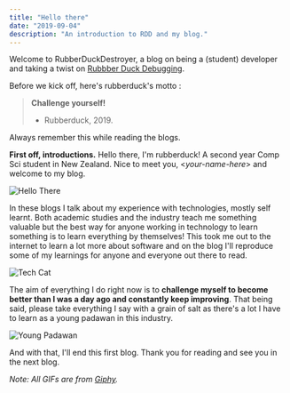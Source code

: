 ```yaml
---
title: "Hello there"
date: "2019-09-04"
description: "An introduction to RDD and my blog."
---
```


Welcome to RubberDuckDestroyer, a blog on being a (student) developer and taking a twist on [Rubbber Duck Debugging](https://en.wikipedia.org/wiki/Rubber_duck_debugging).

Before we kick off, here's rubberduck's motto :

> **Challenge yourself!**
>- Rubberduck, 2019.

Always remember this while reading the blogs.

**First off, introductions.** Hello there, I'm rubberduck! A second year Comp Sci student in New Zealand. Nice to meet you, <*your-name-here*> and welcome to my blog.

![Hello There](https://media.giphy.com/media/djRJNZqj508sE/giphy.gif)

In these blogs I talk about my experience with technologies, mostly self learnt. Both academic studies and the industry teach me something valuable but the best way for anyone working in technology to learn something is to learn everything by themselves! This took me out to the internet to learn a lot more about software and on the blog I'll reproduce some of my learnings for anyone and everyone out there to read.

![Tech Cat](https://media.giphy.com/media/JIX9t2j0ZTN9S/giphy.gif)

The aim of everything I do right now is to **challenge myself to become better than I was a day ago and constantly keep improving**. That being said, please take everything I say with a grain of salt as there's a lot I have to learn as a young padawan in this industry.

![Young Padawan](https://media.giphy.com/media/26DN48mfu3uWJ3J7y/giphy.gif)

And with that, I'll end this first blog. Thank you for reading and see you in the next blog.

*Note: All GIFs are from [Giphy](https://giphy.com).*